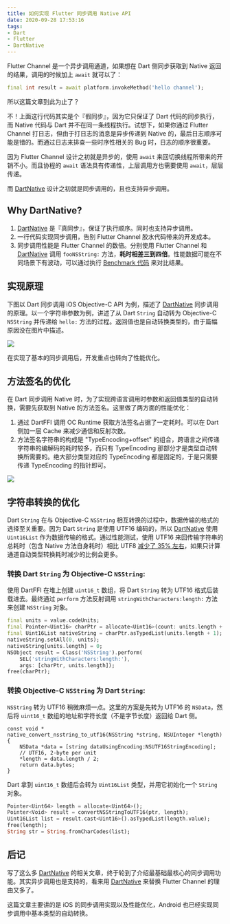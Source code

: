 ```yaml
---
title: 如何实现 Flutter 同步调用 Native API
date: 2020-09-28 17:53:16
tags:
- Dart
- Flutter
- DartNative
---
```


Flutter Channel 是一个异步调用通道，如果想在 Dart 侧同步获取到 Native 返回的结果，调用的时候加上 `await` 就可以了：

``` dart
final int result = await platform.invokeMethod('hello channel');
```

所以这篇文章到此为止了？

不！上面这行代码其实是个『假同步』，因为它只保证了 Dart 代码的同步执行，而 Native 代码与 Dart 并不在同一条线程执行。试想下，如果你通过 Flutter Channel 打日志，但由于打日志的消息是异步传递到 Native 的，最后日志顺序可能是错的。而通过日志来排查一些时序性相关的 Bug 时，日志的顺序很重要。

因为 Flutter Channel 设计之初就是异步的，使用 `await` 来回切换线程所带来的开销不小。而且协程的 `await` 语法具有传递性，上层调用方也需要使用 `await`，层层传递。

而 [DartNative](https://github.com/dart-native/dart_native) 设计之初就是同步调用的，且也支持异步调用。

<!--more-->

## Why DartNative?

1. [DartNative](https://github.com/dart-native/dart_native) 是『真同步』，保证了执行顺序。同时也支持异步调用。
2. 一行代码实现同步调用，告别 Flutter Channel 胶水代码带来的开发成本。
3. 同步调用性能是 Flutter Channel 的数倍。分别使用 Flutter Channel 和 [DartNative](https://github.com/dart-native/dart_native) 调用 `fooNSString:` 方法，**耗时相差三到四倍**。性能数据可能在不同场景下有波动，可以通过执行 [Benchmark 代码](https://github.com/dart-native/dart_native/blob/3af52f7d3cfa0d93fd9fc04a10a05d4a2e0d5398/dart_native/example/lib/ios/ios_main.dart) 来对比结果。

## 实现原理

下图以 Dart 同步调用 iOS Objective-C API 为例，描述了 [DartNative](https://github.com/dart-native/dart_native) 同步调用的原理。以一个字符串参数为例，讲述了从 Dart `String` 自动转为 Objective-C `NSString` 并传递给 `hello:` 方法的过程。返回值也是自动转换类型的，由于篇幅原因没在图片中描述。

![](http://yulingtianxia.com/resources/DartObjC/sync_call_whole.png)

在实现了基本的同步调用后，开发重点也转向了性能优化。

## 方法签名的优化

在 Dart 同步调用 Native 时，为了实现跨语言调用时参数和返回值类型的自动转换，需要先获取到 Native 的方法签名。这里做了两方面的性能优化：

1. 通过 DartFFI 调用 OC Runtime 获取方法签名占据了一定耗时。可以在 Dart 侧加一层 Cache 来减少通信和反射次数。
2. 方法签名字符串的构成是 "TypeEncoding+offset" 的组合，跨语言之间传递字符串的编解码的耗时较多，而只有 TypeEncoding 那部分才是类型自动转换所需要的。绝大部分类型对应的 TypeEncoding 都是固定的，于是只需要传递 TypeEncoding 的指针即可。

![](http://yulingtianxia.com/resources/DartObjC/sync_call_optimize.png)

## 字符串转换的优化

Dart `String` 在与 Objective-C `NSString` 相互转换的过程中，数据传输的格式的选择至关重要。因为 Dart `String` 是使用 UTF16 编码的，所以 [DartNative](https://github.com/dart-native/dart_native) 使用 `Uint16List` 作为数据传输的格式。通过性能测试，使用 UTF16 来回传输字符串的总耗时（包含 Native 方法自身耗时）相比 UTF8 [减少了 35% 左右](https://github.com/dart-native/dart_native/issues/22)，如果只计算通道自动类型转换耗时减少的比例会更多。

### 转换 Dart `String` 为 Objective-C `NSString`:

使用 DartFFI 在堆上创建 `uint16_t` 数组，将 Dart `String` 转为 UTF16 格式后装载进去。最终通过 `perform` 方法反射调用 `stringWithCharacters:length:` 方法来创建 `NSString` 对象。

```dart
final units = value.codeUnits;
final Pointer<Uint16> charPtr = allocate<Uint16>(count: units.length + 1);
final Uint16List nativeString = charPtr.asTypedList(units.length + 1);
nativeString.setAll(0, units);
nativeString[units.length] = 0;
NSObject result = Class('NSString').perform(
    SEL('stringWithCharacters:length:'),
    args: [charPtr, units.length]);
free(charPtr);
```

### 转换 Objective-C `NSString` 为 Dart `String`:

`NSString` 转为 UTF16 稍微麻烦一点。这里的方案是先转为 UTF16 的 `NSData`，然后将 `uint16_t` 数组的地址和字符长度（不是字节长度）返回给 Dart 侧。

```objc
const void *
native_convert_nsstring_to_utf16(NSString *string, NSUInteger *length) {
    NSData *data = [string dataUsingEncoding:NSUTF16StringEncoding];
    // UTF16, 2-byte per unit
    *length = data.length / 2;
    return data.bytes;
}
```

Dart 拿到 `uint16_t` 数组后会转为 `Uint16List` 类型，并用它初始化一个 `String` 对象。

```dart
Pointer<Uint64> length = allocate<Uint64>();
Pointer<Void> result = convertNSStringToUTF16(ptr, length);
Uint16List list = result.cast<Uint16>().asTypedList(length.value);
free(length);
String str = String.fromCharCodes(list);
```

## 后记

写了这么多 [DartNative](https://github.com/dart-native/dart_native) 的相关文章，终于轮到了介绍最基础最核心的同步调用功能。其实异步调用也是支持的，看来用 [DartNative](https://github.com/dart-native/dart_native) 来替换 Flutter Channel 的理由又多了。

这篇文章主要讲的是 iOS 的同步调用实现以及性能优化，Android 也已经实现同步调用中基本类型的自动转换。
